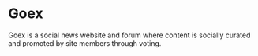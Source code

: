 # Goex

Goex is a social news website and forum where content is socially curated and promoted by site members through voting.